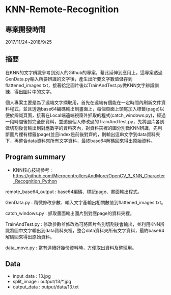 KNN-Remote-Recognition
=============================

專案開發時間
--------------

2017/11/24~2018/9/25

摘要
------

在KNN的文字辨識參考到別人的Github的專案，藉此延伸到應用上。這專案透過GenData.py輸入所要辨識的文字後，產生出所要文字數值儲存到flattened_images.txt，接著給定圖片後以TrainAndTest.py做KNN文字辨識訓練，得出圖片中的文字。

個人專案主要是為了遠端文字擷取用，首先在遠端有個能在一定時間內刷新文件資料程式，並且透過base64編碼輸出到畫面上，每個頁面上頭尾加入標籤(page)以便於辨識頁面，接著在Local端遠端視窗外抓取的程式(catch_windows.py)，經過一段時間後抓完全部資料，並透過個人修改過的TrainAndTest.py，先將圖片各別做切割後會輸出到對應數字的資料夾內，對資料夾裡的圖分別做KNN辨識，先判斷圖片裡有標籤(page)並且index是前後對齊的，則輸出這串文字到data資料夾下，再整合data資料夾所有文字資料，最終base64解碼回來得出原始資料。

Program summary
-----------------

* KNN核心技術參考 : https://github.com/MicrocontrollersAndMore/OpenCV_3_KNN_Character_Recognition_Python

remote_base64_output : base64編碼、標記page、畫面輸出程式。

GenData.py : 稍微修改參數、輸入文字產輸出相關數值到flattened_images.txt。

catch_windows.py : 抓取畫面輸出圖片到對應page的資料夾裡。

TrainAndTest.py : 修改參數並修改為可將圖片各別切割後會輸出，並利用KNN辨識將圖中文字輸出到data資料夾裡，整合data資料夾所有文字資料，最終base64解碼回來得出原始資料。

data_move.py : 當有連續好幾份資料時，方便取出資料及整理用。

Data
-----------------

* input_data : 13.jpg
* split_image : output/13/*.jpg
* output_data : output/data/13.txt




